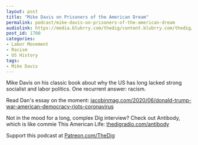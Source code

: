 ```yaml
---
layout: post
title: "Mike Davis on Prisoners of the American Dream"
permalink: podcast/mike-davis-on-prisoners-of-the-american-dream
audiolink: https://media.blubrry.com/thedig/content.blubrry.com/thedig/The_Dig-EP_261-Davis.mp3
post_id: 1700
categories: 
- Labor Movement
- Racism
- US History
tags: 
- Mike Davis
---
```


Mike Davis on his classic book about why the US has long lacked strong socialist and labor politics. One recurrent answer: racism.

Read Dan's essay on the moment: 
[jacobinmag.com/2020/06/donald-trump-war-american-democracy-riots-coronavirus](https://jacobinmag.com/2020/06/donald-trump-war-american-democracy-riots-coronavirus)

Not in the mood for a long, complex Dig interview? Check out 
Antibody, which is like commie This American Life: 
[thedigradio.com/antibody](https://thedigradio.com/antibody)

Support this podcast at 
[Patreon.com/TheDig](https://Patreon.com/TheDig)